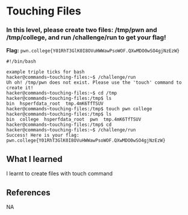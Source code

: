 # Touching Files

### In this level, please create two files: /tmp/pwn and /tmp/college, and run /challenge/run to get your flag!

**Flag:** `pwn.college{Y01RhT3GlK0I8OVuHWWawPsoWOF.QXwMDO0wSO4gjNzEzW}`

```
#!/bin/bash

example triple ticks for bash
hacker@commands~touching-files:~$ /challenge/run
Uh oh! /tmp/pwn does not exist. Please use the 'touch' command to create it!
hacker@commands~touching-files:~$ cd /tmp
hacker@commands~touching-files:/tmp$ ls
bin  hsperfdata_root  tmp.4mK6TfTSUV
hacker@commands~touching-files:/tmp$ touch pwn college
hacker@commands~touching-files:/tmp$ ls
bin  college  hsperfdata_root  pwn  tmp.4mK6TfTSUV
hacker@commands~touching-files:/tmp$ cd
hacker@commands~touching-files:~$ /challenge/run
Success! Here is your flag:
pwn.college{Y01RhT3GlK0I8OVuHWWawPsoWOF.QXwMDO0wSO4gjNzEzW}
```

## What I learned

I learnt to create files with touch command

## References

NA
